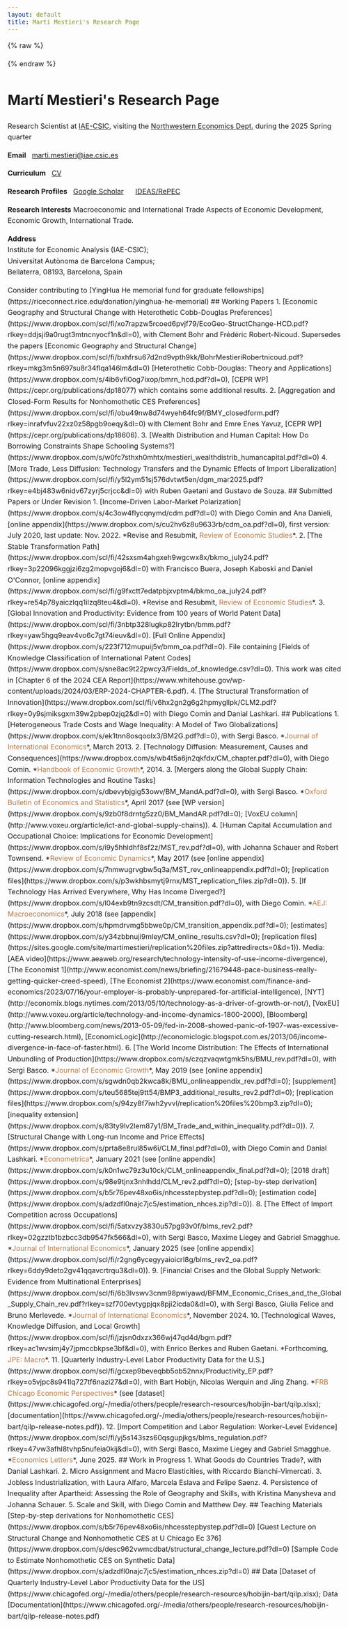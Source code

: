 ```yaml
---
layout: default
title: Martí Mestieri's Research Page
---
```

<meta name="viewport" content="width=device-width, initial-scale=1">

{% raw %}
<style>
  blue {
  color: #B47846;  
} 
  pink {
  color: #FF5470; /* Vibrant coral pink */
  }

/* Set base styles */
body {
  font-size: 1.0rem;
  max-width: 80%;
  margin: auto;
  line-height: 1.6;
}

img {
  width: 25%;
  display: block;
  margin-left: 0;
  max-width: 100%; /* Ensures the image does not overflow */
  height: auto;
}

/* Responsive design for smaller screens */
@media (max-width: 768px) {
  body {
    font-size: 0.95rem;
    max-width: 90%;
  }
  
  img {
    width: 25%; /* Increase image size slightly on tablets */
  }
}

@media (max-width: 480px) {
  body {
    font-size: 0.85rem;
    max-width: 95%;
  }
  
  img {
    width: 50%; /* Make image bigger for small screens */
  }
}
</style>
{% endraw %}
<meta name="viewport" content="width=device-width, initial-scale=1">
# Martí Mestieri's Research Page
 <!-- #BFA887;  #AEBC21;
Senior Economist in the Economic Research Department at the Federal Reserve Bank of Chicago (on leave).
UPF Associate Professor and CREi Associate Researcher. <img src="marti-696x928.jpeg" alt="Martí Mestieri">
-->
Research Scientist at [IAE-CSIC](https://www.iae.csic.es/index.php?lang=ing), visiting the [Northwestern Economics Dept.](https://economics.northwestern.edu/) during the 2025 Spring quarter

**Email** &nbsp; marti.mestieri@iae.csic.es
  
**Curriculum** &nbsp; [CV](https://www.dropbox.com/scl/fi/asfq1wqgbykn11m32qtmi/mestieri_cv_sept24.pdf?rlkey=g09o0sxegt0qhypn4b5stzq43&dl=0)  

**Research Profiles** &nbsp; [Google Scholar](https://scholar.google.com/citations?user=jXvJF9MAAAAJ&hl=ca)&nbsp; &nbsp; &nbsp; [IDEAS/RePEC](https://ideas.repec.org/f/pme510.html)

**Research Interests**   Macroeconomic and International Trade Aspects of Economic Development, Economic Growth, International Trade.

**Address**  
Institute for Economic Analysis (IAE-CSIC);  
Universitat Autònoma de Barcelona Campus;  
Bellaterra, 08193, Barcelona, Spain

 <!--
**Upcoming Workshops** that I co-organize this spring in Barcelona:

1. <pink>Bellaterra Growth Workshop</pink> at IAE, March 21st, [Program](https://www.dropbox.com/scl/fi/5ox50yqhxci8d94ciwutt/BGW-2025-Program.pdf?rlkey=dugq315pnmxeohes9l9a1ocki&dl=0) 
3. <pink>Growth and Productivity Workshop</pink> at BSE Summer Forum , June 17 and 18, [Program](https://www.dropbox.com/scl/fi/2681ejbyoclf38th0vr5n/sf2025-program-growth-and-productivity.pdf?rlkey=0z8ncotl210qt3f7tq2on19m6&dl=0)
4. <pink>Macro-Development Workshop</pink> at BSE Summer Forum, June 18, [Program](https://www.dropbox.com/scl/fi/nyyz8swzf2u23u5no4635/sf2025-program-macro-development.pdf?rlkey=9manu9795kdt3ccomt0sdpinf&dl=0)
--!>

Consider contributing to [YingHua He memorial fund for graduate fellowships](https://riceconnect.rice.edu/donation/yinghua-he-memorial)
                                                                                 
## Working Papers

1.  [Economic Geography and Structural Change with Heterothetic
Cobb-Douglas Preferences](https://www.dropbox.com/scl/fi/xo7rapzw5rcoed6pvjf79/EcoGeo-StructChange-HCD.pdf?rlkey=ddjsji9a0rugt3mtncnyocf1n&dl=0), with Clement Bohr and Frédéric Robert-Nicoud. Supersedes the papers [Economic Geography and Structural Change](https://www.dropbox.com/scl/fi/bxhfrsu67d2nd9vpth9kk/BohrMestieriRobertnicoud.pdf?rlkey=mkg3m5n697su8r34flqa146lm&dl=0)  [Heterothetic Cobb-Douglas: Theory and Applications](https://www.dropbox.com/s/4ib6vfi0og7ixop/bmrn_hcd.pdf?dl=0), [CEPR WP](https://cepr.org/publications/dp18077) which contains some additional results.

2. [Aggregation and Closed-Form Results
for Nonhomothetic CES Preferences](https://www.dropbox.com/scl/fi/obu49nw8d74wyeh64fc9f/BMY_closedform.pdf?rlkey=inrafvfuv22xz0z58pgb9oeqy&dl=0) with Clement Bohr and Emre Enes Yavuz, [CEPR WP](https://cepr.org/publications/dp18606).

3. [Wealth Distribution and Human Capital: How Do Borrowing Constraints Shape Schooling Systems?](https://www.dropbox.com/s/w0fc7sthxh0mhtx/mestieri_wealthdistrib_humancapital.pdf?dl=0)

4. [More Trade, Less Diffusion: Technology Transfers and the Dynamic Effects of Import Liberalization](https://www.dropbox.com/scl/fi/y5l2ym51sj576dvtwt5en/dgm_mar2025.pdf?rlkey=e4bj483w6nidv67zyrj5crjcc&dl=0) with Ruben Gaetani and Gustavo de Souza.


## Submitted Papers or Under Revision

1. [Income-Driven Labor-Market Polarization](https://www.dropbox.com/s/4c3ow4flycqnymd/cdm.pdf?dl=0) with Diego Comin and Ana Danieli,
    [online appendix](https://www.dropbox.com/s/cu2hv6z8u9633rb/cdm_oa.pdf?dl=0), first version: July 2020, last update: Nov. 2022. *Revise and Resubmit,<blue> Review of Economic Studies</blue>*.
    

2. [The Stable Transformation Path](https://www.dropbox.com/scl/fi/42sxsm4ahgxeh9wgcwx8x/bkmo_july24.pdf?rlkey=3p22096kggjzi6zg2mopvgoj6&dl=0)
    with Francisco Buera, Joseph Kaboski and Daniel O'Connor, 
    [online appendix](https://www.dropbox.com/scl/fi/g9fxctt7edatpbjxvptm4/bkmo_oa_july24.pdf?rlkey=re54p78yaiczlqq1ilzq8teu4&dl=0). *Revise and Resubmit,<blue> Review of Economic Studies</blue>*.

3. [Global Innovation and Productivity: Evidence from 100 years of World Patent Data](https://www.dropbox.com/scl/fi/3nbtp328lugkp82lrytbn/bmm.pdf?rlkey=yaw5hgq9eav4vo6c7gt74ieuv&dl=0). [Full Online Appendix](https://www.dropbox.com/s/223f712mupuij5v/bmm_oa.pdf?dl=0). File containing [Fields of Knowledge Classification of International Patent Codes](https://www.dropbox.com/s/sne8ac9t22pwcy3/Fields_of_knowledge.csv?dl=0). This work was cited in [Chapter 6 of the 2024 CEA Report](https://www.whitehouse.gov/wp-content/uploads/2024/03/ERP-2024-CHAPTER-6.pdf).

4. [The Structural Transformation of Innovation](https://www.dropbox.com/scl/fi/v6hx2gn2g6g2hpmygllpk/CLM2.pdf?rlkey=0y9sjmiksgxm39w2pbep0zjq2&dl=0) with Diego Comin and Danial Lashkari.



## Publications

1. [Heterogeneous Trade Costs and Wage Inequality: A Model of Two Globalizations](https://www.dropbox.com/s/ek1tnn8osqoolx3/BM2G.pdf?dl=0), with Sergi Basco. *<blue>Journal of International Economics</blue>*, March 2013.

2. [Technology Diffusion: Measurement, Causes and Consequences](https://www.dropbox.com/s/wb4t5a6jn2qkfdx/CM_chapter.pdf?dl=0), with Diego Comin. *<blue>Handbook of Economic Growth</blue>*, 2014.

3. [Mergers along the Global Supply Chain: Information Technologies and Routine Tasks](https://www.dropbox.com/s/dbevybjgig53owv/BM_MandA.pdf?dl=0), with Sergi Basco. *<blue>Oxford Bulletin of Economics and Statistics</blue>*, April 2017 (see [WP version](https://www.dropbox.com/s/9zb0f8drntg5zz0/BM_MandAR.pdf?dl=0); [VoxEU column](http://www.voxeu.org/article/ict-and-global-supply-chains)).

4. [Human Capital Accumulation and Occupational Choice: Implications for Economic Development](https://www.dropbox.com/s/i9y5hhldhf8sf2z/MST_rev.pdf?dl=0), with Johanna Schauer and Robert Townsend. *<blue>Review of Economic Dynamics</blue>*, May 2017 (see [online appendix](https://www.dropbox.com/s/7nmwugrvgbw5q3a/MST_rev_onlineappendix.pdf?dl=0); [replication files](https://www.dropbox.com/s/p3wkhbsmytj9rnx/MST_replication_files.zip?dl=0)).

5. [If Technology Has Arrived Everywhere, Why Has Income Diverged?](https://www.dropbox.com/s/l04exb9tn9zcsdt/CM_transition.pdf?dl=0), with Diego Comin. *<blue>AEJ: Macroeconomics</blue>*, July 2018 (see [appendix](https://www.dropbox.com/s/hpmdrvmg5bbwe0p/CM_transition_appendix.pdf?dl=0); [estimates](https://www.dropbox.com/s/y34zbbnuji9mley/CM_online_results.csv?dl=0); [replication files](https://sites.google.com/site/martimestieri/replication%20files.zip?attredirects=0&d=1)). Media: [AEA video](https://www.aeaweb.org/research/technology-intensity-of-use-income-divergence), [The Economist 1](http://www.economist.com/news/briefing/21679448-pace-business-really-getting-quicker-creed-speed), [The Economist 2](https://www.economist.com/finance-and-economics/2023/07/16/your-employer-is-probably-unprepared-for-artificial-intelligence), [NYT](http://economix.blogs.nytimes.com/2013/05/10/technology-as-a-driver-of-growth-or-not/), [VoxEU](http://www.voxeu.org/article/technology-and-income-dynamics-1800-2000), [Bloomberg](http://www.bloomberg.com/news/2013-05-09/fed-in-2008-showed-panic-of-1907-was-excessive-cutting-research.html), [EconomicLogic](http://economiclogic.blogspot.com.es/2013/06/income-divergence-in-face-of-faster.html).

6. [The World Income Distribution: The Effects of International Unbundling of Production](https://www.dropbox.com/s/czqzvaqwtgmk5hs/BMU_rev.pdf?dl=0), with Sergi Basco. *<blue>Journal of Economic Growth</blue>*, May 2019 (see [online appendix](https://www.dropbox.com/s/sgwdn0qb2kwca8k/BMU_onlineappendix_rev.pdf?dl=0); [supplement](https://www.dropbox.com/s/teu5685tej9tt54/BMP3_additional_results_rev2.pdf?dl=0); [replication files](https://www.dropbox.com/s/94zy8f7iwh2yvvl/replication%20files%20bmp3.zip?dl=0); [inequality extension](https://www.dropbox.com/s/83ty9lv2lem87y1/BM_Trade_and_within_inequality.pdf?dl=0)).

7. [Structural Change with Long-run Income and Price Effects](https://www.dropbox.com/s/prta8e8rul85w6i/CLM_final.pdf?dl=0), with Diego Comin and Danial Lashkari. *<blue>Econometrica</blue>*, January 2021 (see [online appendix](https://www.dropbox.com/s/k0n1wc79z3u10ck/CLM_onlineappendix_final.pdf?dl=0); [2018 draft](https://www.dropbox.com/s/98e9tjnx3nhlhdd/CLM_rev2.pdf?dl=0); [step-by-step derivation](https://www.dropbox.com/s/b5r76pev48xo6is/nhcesstepbystep.pdf?dl=0); [estimation code](https://www.dropbox.com/s/adzdfl0najc7jc5/estimation_nhces.zip?dl=0)).

8. [The Effect of Import Competition across Occupations](https://www.dropbox.com/scl/fi/5atxvzy3830u57pg93v0f/blms_rev2.pdf?rlkey=02gzztb1bzbcc3db9547fk566&dl=0), with Sergi Basco, Maxime Liegey and Gabriel Smagghue. *<blue>Journal of International Economics</blue>*, January 2025 (see [online appendix](https://www.dropbox.com/scl/fi/r2gng6ycegyyaioicrl8g/blms_rev2_oa.pdf?rlkey=6ddy9deto2gv41qqavcrtrqu3&dl=0)).

9. [Financial Crises and the Global Supply Network: Evidence from Multinational Enterprises](https://www.dropbox.com/scl/fi/6b3lvswv3cnm98pwiyawd/BFMM_Economic_Crises_and_the_Global_Supply_Chain_rev.pdf?rlkey=szf700evtygpjqx8pji2icda0&dl=0), with Sergi Basco, Giulia Felice and Bruno Merlevede. *<blue>Journal of International Economics</blue>*, November 2024.

10. [Technological Waves, Knowledge Diffusion, and Local Growth](https://www.dropbox.com/scl/fi/jzjsn0dxzx366wj47qd4d/bgm.pdf?rlkey=ac1wvsimj4y7jpmccbkpse3bf&dl=0), with Enrico Berkes and Ruben Gaetani. *Forthcoming, <blue>JPE: Macro</blue>*.

11. [Quarterly Industry-Level Labor Productivity Data for the U.S.](https://www.dropbox.com/scl/fi/gcxep9beveqbb5ob52nnx/Productivity_EP.pdf?rlkey=o5vjpc8s941lq727tf6nazi27&dl=0), with Bart Hobijn, Nicolas Werquin and Jing Zhang. *<blue>FRB Chicago Economic Perspectives</blue>* (see [dataset](https://www.chicagofed.org/-/media/others/people/research-resources/hobijin-bart/qilp.xlsx); [documentation](https://www.chicagofed.org/-/media/others/people/research-resources/hobijin-bart/qilp-release-notes.pdf)).

12. [Import Competition and Labor Regulation: Worker-Level Evidence](https://www.dropbox.com/scl/fi/yj5s143szs60qsgupjkgs/blms_regulation.pdf?rlkey=47vw3afhl8tvhp5nufeia0kij&dl=0), with Sergi Basco, Maxime Liegey and Gabriel Smagghue. *<blue>Economics Letters</blue>*, June 2025.

    
## Work in Progress 

1. What Goods do Countries Trade?, with Danial Lashkari.

2. Micro Assignment and Macro Elasticities, with Riccardo Bianchi-Vimercati.

3. Jobless Industrialization, with Laura Alfaro, Marcela Eslava and Felipe Saenz.

4. Persistence of Inequality after Apartheid: Assessing the Role of Geography and Skills, with Kristina Manysheva and Johanna Schauer.

5. Scale and Skill, with Diego Comin and Matthew Dey.
   

## Teaching Materials

[Step-by-step derivations for Nonhomothetic CES](https://www.dropbox.com/s/b5r76pev48xo6is/nhcesstepbystep.pdf?dl=0)

[Guest Lecture on Structural Change and Nonhomothetic CES at U Chicago Ec 376](https://www.dropbox.com/s/desc962vwmcdbat/structural_change_lecture.pdf?dl=0)

[Sample Code to Estimate Nonhomothetic CES on Synthetic Data](https://www.dropbox.com/s/adzdfl0najc7jc5/estimation_nhces.zip?dl=0)


## Data

[Dataset of Quarterly Industry-Level Labor Productivity Data for the US](https://www.chicagofed.org/-/media/others/people/research-resources/hobijin-bart/qilp.xlsx); Data [Documentation](https://www.chicagofed.org/-/media/others/people/research-resources/hobijin-bart/qilp-release-notes.pdf)





